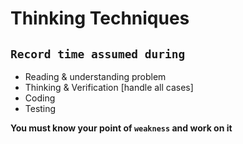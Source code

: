 # Thinking Techniques
## `Record time assumed during` 
- Reading & understanding problem
- Thinking & Verification [handle all cases]
- Coding
- Testing

**You must know your point of `weakness` and work on it**
